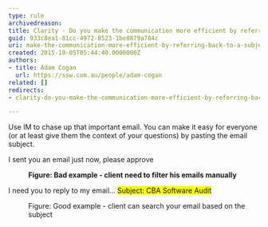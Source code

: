 ```yaml
---
type: rule
archivedreason: 
title: Clarity - Do you make the communication more efficient by referring back to a subject of an email?
guid: 933c8ea1-81cc-4972-8523-1be0879a784c
uri: make-the-communication-more-efficient-by-referring-back-to-a-subject-of-an-email
created: 2015-10-05T05:44:40.0000000Z
authors:
- title: Adam Cogan
  url: https://ssw.com.au/people/adam-cogan
related: []
redirects:
- clarity-do-you-make-the-communication-more-efficient-by-referring-back-to-a-subject-of-an-email

---
```



Use IM to chase up that important email. You can make it easy for everyone (or at least give them the context of your questions) by pasting the email subject.​<br><p class="ssw15-rteElement-GreyBox">​I sent you an email just now, please approve<br></p><div><dd class="ssw15-rteElement-FigureBad">​​​​​<strong>Figure&#58; Bad example - client need to filter his emails manually</strong><br></dd><p class="ssw15-rteElement-GreyBox">​​I need you to reply to my email... <span style="background-color&#58;#ffff00;">Subject&#58; CBA Software Audit​​​</span><br></p><dd class="ssw15-rteElement-FigureGood">​Figure&#58; Good example - client can search your email based on the subject​<br></dd></div>
<br><excerpt class='endintro'></excerpt><br>



